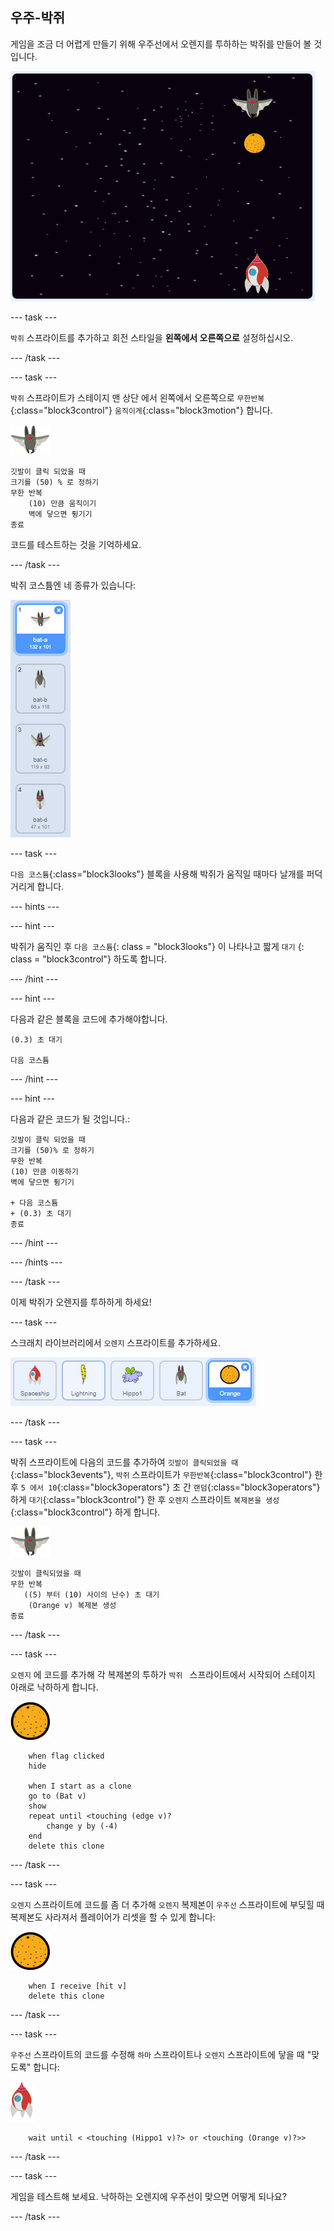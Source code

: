 ## 우주-박쥐

게임을 조금 더 어렵게 만들기 위해 우주선에서 오렌지를 투하하는 박쥐를 만들어 볼 것입니다.

![우주선에서 오렌지를 투하하는 박쥐](images/bat-oranges.png)

\--- task \---

`박쥐` 스프라이트를 추가하고 회전 스타일을 **왼쪽에서 오른쪽으로** 설정하십시오.

\--- /task \---

\--- task \---

`박쥐` 스프라이트가 스테이지 맨 상단 에서 왼쪽에서 오른쪽으로 `무한반복`{:class="block3control"} `움직이게`{:class="block3motion"} 합니다.

![박쥐 스프라이트](images/bat-sprite.png)

```blocks3
깃발이 클릭 되었을 때
크기를 (50) % 로 정하기
무한 반복
    (10) 만큼 움직이기
    벽에 닿으면 튕기기
종료
```

코드를 테스트하는 것을 기억하세요.

\--- /task \---

박쥐 코스튬엔 네 종류가 있습니다:

![스크린샷](images/invaders-bat-costume.png)

\--- task \---

`다음 코스튬`{:class="block3looks"} 블록을 사용해 박쥐가 움직일 때마다 날개를 퍼덕거리게 합니다.

\--- hints \---

\--- hint \---

박쥐가 움직인 후 `다음 코스튬`{: class = "block3looks"} 이 나타나고 짧게 `대기` {: class = "block3control"} 하도록 합니다.

\--- /hint \---

\--- hint \---

다음과 같은 블록을 코드에 추가해야합니다.

```blocks3
(0.3) 초 대기

다음 코스튬
```

\--- /hint \---

\--- hint \---

다음과 같은 코드가 될 것입니다.:

```blocks3
깃발이 클릭 되었을 때
크기를 (50)% 로 정하기
무한 반복
(10) 만큼 이동하기
벽에 닿으면 튕기기

+ 다음 코스튬
+ (0.3) 초 대기
종료
```

\--- /hint \---

\--- /hints \---

\--- /task \---

이제 박쥐가 오렌지를 투하하게 하세요!

\--- task \---

스크래치 라이브러리에서 `오렌지` 스프라이트를 추가하세요.

![스크린샷](images/invaders-orange.png)

\--- /task \---

\--- task \---

박쥐 스프라이트에 다음의 코드를 추가하여 `깃발이 클릭되었을 때`{:class="block3events"}, `박쥐` 스프라이트가 `무한반복`{:class="block3control"} 한 후 `5 에서 10`{:class="block3operators"} 초 간 `랜덤`{:class="block3operators"} 하게 `대기`{:class="block3control"} 한 후 `오렌지` 스프라이트 `복제본을 생성`{:class="block3control"} 하게 합니다.

![박쥐 스프라이트](images/bat-sprite.png)

```blocks3
깃발이 클릭되었을 때
무한 반복
   ((5) 부터 (10) 사이의 난수) 초 대기
    (Orange v) 복제본 생성
종료
```

\--- /task \---

\--- task \---

`오렌지` 에 코드를 추가해 각 복제본의 투하가 `박쥐 ` 스프라이트에서 시작되어 스테이지 아래로 낙하하게 합니다.

![오렌지 스프라이트](images/orange-sprite.png)

```blocks3
    when flag clicked
    hide

    when I start as a clone
    go to (Bat v)
    show
    repeat until <touching (edge v)?
        change y by (-4)
    end
    delete this clone
```

\--- /task \---

\--- task \---

`오렌지` 스프라이트에 코드를 좀 더 추가해 `오렌지` 복제본이 `우주선` 스프라이트에 부딪힐 때 복제본도 사라져서 플레이어가 리셋을 할 수 있게 합니다:

![오렌지 스프라이트](images/orange-sprite.png)

```blocks3
    when I receive [hit v]
    delete this clone
```

\--- /task \---

\--- task \---

`우주선` 스프라이트의 코드를 수정해 `하마` 스프라이트나 `오렌지` 스프라이트에 닿을 때 "맞도록" 합니다:

![로켓 스프라이트](images/rocket-sprite.png)

```blocks3
    wait until < <touching (Hippo1 v)?> or <touching (Orange v)?>>
```

\--- /task \---

\--- task \---

게임을 테스트해 보세요. 낙하하는 오렌지에 우주선이 맞으면 어떻게 되나요?

\--- /task \---